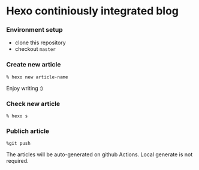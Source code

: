 # Hexo continiously integrated blog

### Environment setup

- clone this repository
- checkout `master`

### Create new article

```
% hexo new article-name
```

Enjoy writing :)

### Check new article

```
% hexo s
```

### Publich article

```
%git push
```

The articles will be auto-generated on github Actions.
Local generate is not required.
